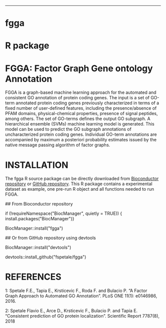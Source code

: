 ----------
# fgga

# R package

# FGGA: Factor Graph Gene ontology Annotation

FGGA is a graph-based machine learning approach for the automated and consistent GO annotation of protein coding genes. The input is a set of GO-term annotated protein coding genes previously characterized in terms of a fixed number of user-defined features, including the presence/absence of PFAM domains, physical-chemical properties, presence of signal peptides, among others. The set of GO-terms defines the output GO subgraph. A hierarchical ensemble (SVMs) machine learning model is generated. This model can be used to predict the GO subgraph annotations of uncharacterized protein coding genes. Individual GO-term annotations are accompanied by maximum a posteriori probability estimates issued by the native message passing algorithm of factor graphs.


# INSTALLATION

The fgga R source package can be directly downloaded from [Bioconductor repository](https://bioconductor.org/) or [GitHub repository](https://github.com/fspetale/fgga). This R package contains a experimental dataset as example, one pre-run R object and all functions needed to run FGGA.

\## From Bioconductor repository

if (!requireNamespace("BiocManager", quietly = TRUE)) {
      install.packages("BiocManager")}
      
BiocManager::install("fgga")

\## Or from GitHub repository using devtools

BiocManager::install("devtools")

devtools::install_github("fspetale/fgga")

# REFERENCES

1: Spetale F.E., Tapia E., Krsticevic F., Roda F. and Bulacio P. “A Factor Graph Approach to Automated GO Annotation”. PLoS ONE 11(1): e0146986, 2016.

2: Spetale Flavio E., Arce D., Krsticevic F., Bulacio P. and Tapia E. “Consistent prediction of GO protein localization”. Scientific Report 7787(8), 2018
